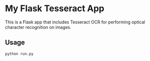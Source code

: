 # My Flask Tesseract App

This is a Flask app that includes Tesseract OCR for performing optical character recognition on images.

## Usage

```bash
python run.py